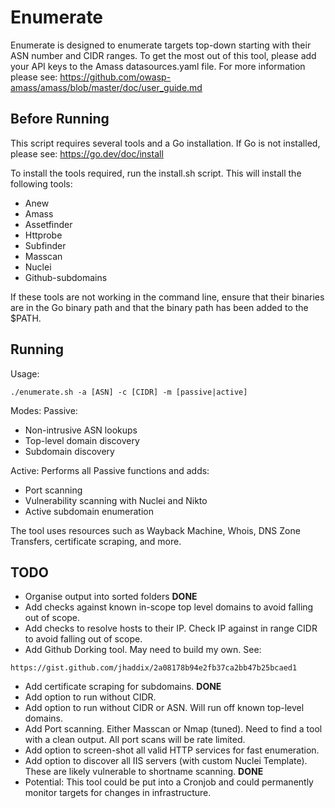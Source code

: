 # Enumerate 
Enumerate is designed to enumerate targets top-down starting with their ASN number and CIDR ranges. To get the most out of this tool, please add your API keys to the Amass datasources.yaml file. 
For more information please see: 
https://github.com/owasp-amass/amass/blob/master/doc/user_guide.md

## Before Running
This script requires several tools and a Go installation. If Go is not installed, please see: https://go.dev/doc/install

To install the tools required, run the install.sh script. This will install the following tools:
* Anew
* Amass
* Assetfinder
* Httprobe
* Subfinder
* Masscan
* Nuclei
* Github-subdomains

If these tools are not working in the command line, ensure that their binaries are in the Go binary path and that the binary path has been added to the $PATH.

## Running
Usage: 
```
./enumerate.sh -a [ASN] -c [CIDR] -m [passive|active]
```

Modes:
Passive:
* Non-intrusive ASN lookups
* Top-level domain discovery
* Subdomain discovery

Active:
Performs all Passive functions and adds:
* Port scanning
* Vulnerability scanning with Nuclei and Nikto
* Active subdomain enumeration

The tool uses resources such as Wayback Machine, Whois, DNS Zone Transfers, certificate scraping, and more.

## TODO
* Organise output into sorted folders **DONE**
* Add checks against known in-scope top level domains to avoid falling out of scope.
* Add checks to resolve hosts to their IP. Check IP against in range CIDR to avoid falling out of scope. 
* Add Github Dorking tool. May need to build my own. 
See:
```
https://gist.github.com/jhaddix/2a08178b94e2fb37ca2bb47b25bcaed1
```
* Add certificate scraping for subdomains. **DONE** 
* Add option to run without CIDR.
* Add option to run without CIDR or ASN. Will run off known top-level domains. 
* Add Port scanning. Either Masscan or Nmap (tuned). Need to find a tool with a clean output. All port scans will be rate limited.
* Add option to screen-shot all valid HTTP services for fast enumeration. 
* Add option to discover all IIS servers (with custom Nuclei Template). These are likely vulnerable to shortname scanning. **DONE**
* Potential: This tool could be put into a Cronjob and could permanently monitor targets for changes in infrastructure.